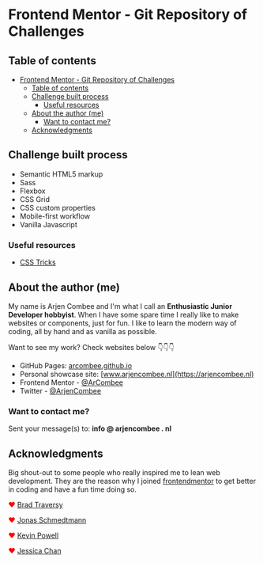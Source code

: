 # Frontend Mentor - Git Repository of Challenges

## Table of contents

- [Frontend Mentor - Git Repository of Challenges](#frontend-mentor---git-repository-of-challenges)
  - [Table of contents](#table-of-contents)
  - [Challenge built process](#challenge-built-process)
    - [Useful resources](#useful-resources)
  - [About the author (me)](#about-the-author-me)
    - [Want to contact me?](#want-to-contact-me)
  - [Acknowledgments](#acknowledgments)

## Challenge built process

- Semantic HTML5 markup
- Sass
- Flexbox
- CSS Grid
- CSS custom properties
- Mobile-first workflow
- Vanilla Javascript

### Useful resources

- [CSS Tricks](https://css-tricks.com/)

## About the author (me)

My name is Arjen Combee and I'm what I call an **Enthusiastic Junior Developer hobbyist**. When I have some spare time I really like to make websites or components, just for fun.
I like to learn the modern way of coding, all by hand and as vanilla as possible.

Want to see my work? Check websites below 👇👇👇

- GitHub Pages: [arcombee.github.io](https://arcombee.github.io/)
- Personal showcase site: [www.arjencombee.nl](https://arjencombee.nl)
- Frontend Mentor - [@ArCombee](https://www.frontendmentor.io/profile/ArCombee)
- Twitter - [@ArjenCombee](https://twitter.com/ArjenCombee)

### Want to contact me?

Sent your message(s) to: **info @ arjencombee . nl**

## Acknowledgments

Big shout-out to some people who really inspired me to lean web development. They are the reason why I joined [frontendmentor](https://www.frontendmentor.io/) to get better in coding and have a fun time doing so.

<span style="color:red">♥</span> [Brad Traversy](https://www.youtube.com/c/TraversyMedia)

<span style="color:red">♥</span> [Jonas Schmedtmann](https://codingheroes.io/)

<span style="color:red">♥</span> [Kevin Powell](https://www.youtube.com/kepowob)

<span style="color:red">♥</span> [Jessica Chan](https://www.youtube.com/c/TheCoderCoder)
